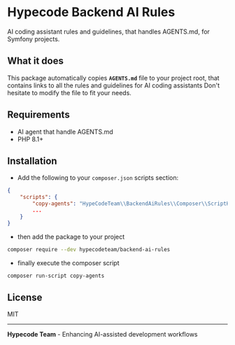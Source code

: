 # Hypecode Backend AI Rules

AI coding assistant rules and guidelines, that handles AGENTS.md, for Symfony projects.

## What it does

This package automatically copies **`AGENTS.md`**  file to your project root, that contains links to all the rules and guidelines for AI coding assistants
Don't hesitate to modify the file to fit your needs.

## Requirements

- AI agent that handle AGENTS.md
- PHP 8.1+

## Installation

- Add the following to your `composer.json` scripts section:
```json
{
    "scripts": {
        "copy-agents": "HypeCodeTeam\\BackendAiRules\\Composer\\ScriptHandler::copyAgents",
        ...
    }
}
```

- then add the package to your project
```bash
composer require --dev hypecodeteam/backend-ai-rules
```

- finally execute the composer script
```bash
composer run-script copy-agents
```

## License

MIT

---

**Hypecode Team** - Enhancing AI-assisted development workflows
